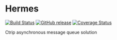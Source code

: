 # Hermes 
[![Build Status](https://travis-ci.org/ctripcorp/hermes.svg?branch=master)](https://travis-ci.org/ctripcorp/hermes)
[![GitHub release](https://img.shields.io/github/release/ctripcorp/hermes.svg)](https://github.com/ctripcorp/hermes/releases)
[![Coverage Status](https://coveralls.io/repos/ctripcorp/hermes/badge.svg?branch=master&service=github)](https://coveralls.io/github/ctripcorp/hermes?branch=master)


Ctrip asynchronous message queue solution
